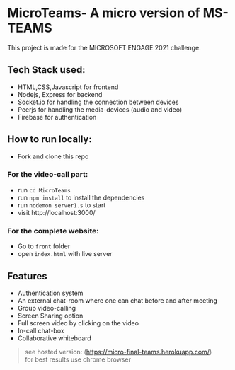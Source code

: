 # MicroTeams- A micro version of MS-TEAMS

This project is made for the MICROSOFT ENGAGE 2021 challenge.

## Tech Stack used:

- HTML,CSS,Javascript  for frontend
- Nodejs, Express for backend
- Socket.io for handling the connection between devices
- Peerjs  for handling the media-devices (audio and video)
- Firebase for authentication 


## How to run locally:

- Fork and clone this repo


### For the video-call part:

- run `cd MicroTeams`
- run `npm install` to install the dependencies
- run `nodemon server1.s` to start 
- visit http://localhost:3000/
 

### For the complete website:

- Go to `front` folder
- open `index.html` with live server

## Features

- Authentication system
- An external chat-room where one can chat before and after meeting
- Group video-calling
- Screen Sharing option
- Full screen video by clicking on the video
- In-call chat-box 
- Collaborative whiteboard



> see hosted version: (https://micro-final-teams.herokuapp.com/)<br>
> for best results use chrome browser




